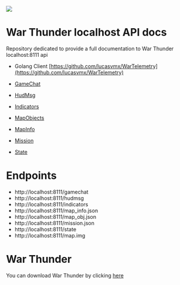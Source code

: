 ![](localhost.png)
# War Thunder localhost API docs
Repository dedicated to provide a full documentation to War Thunder localhost:8111 api

- Golang Client [https://github.com/lucasvmx/WarTelemetry](https://github.com/lucasvmx/WarTelemetry)

- [GameChat](Gamechat/GameChat.md)
- [HudMsg](Hudmsg/Hudmsg.md)
- [Indicators](Indicators/Indicators.md)
- [MapObjects](MapObjects/MapObjects.md)
- [MapInfo](Mapinfo/MapInfo.md)
- [Mission](Mission/Mission.md)
- [State](State/State.md)

# Endpoints
- http://localhost:8111/gamechat
- http://localhost:8111/hudmsg
- http://localhost:8111/indicators
- http://localhost:8111/map_info.json
- http://localhost:8111/map_obj.json
- http://localhost:8111/mission.json
- http://localhost:8111/state
- http://localhost:8111/map.img

# War Thunder
You can download War Thunder by clicking [here](https://warthunder.com/en/game/)
